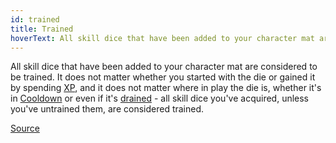 ```yaml
---
id: trained
title: Trained
hoverText: All skill dice that have been added to your character mat are considered to be trained.
---
```


All skill dice that have been added to your character mat are considered to be trained. It does not matter whether you started with the die or gained it by spending [XP](/docs/glossary/xp), and it does not matter where in play the die is, whether it's in [Cooldown](/docs/glossary/cooldown-track) or even if it's [drained](/docs/glossary/drained) - all skill dice you've acquired, unless you've untrained them, are considered trained.

<a href="https://support.chiptheorygames.com/support/solutions/articles/33000294996" target="_blank">Source</a>
